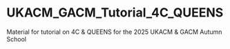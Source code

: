 # UKACM_GACM_Tutorial_4C_QUEENS
Material for tutorial on 4C &amp; QUEENS for the 2025 UKACM &amp; GACM Autumn School

